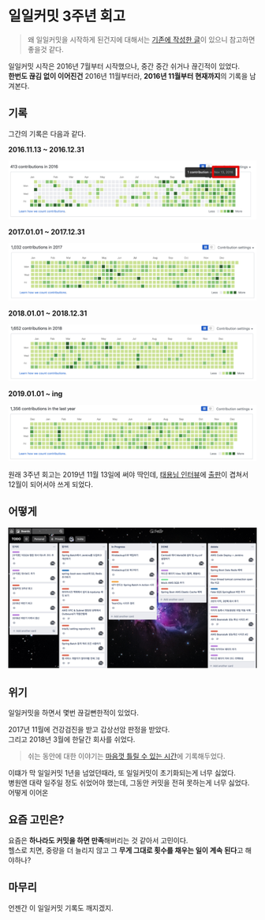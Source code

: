 # 일일커밋 3주년 회고

> 왜 일일커밋을 시작하게 된건지에 대해서는 [기존에 작성한 글](https://jojoldu.tistory.com/402)이 있으니 참고하면 좋을것 같다.

일일커밋 시작은 2016년 7월부터 시작했으나, 중간 중간 쉬거나 끊긴적이 있었다.  
**한번도 끊김 없이 이어진건** 2016년 11월부터라, **2016년 11월부터 현재까지**의 기록을 남겨본다.  
  
## 기록

그간의 기록은 다음과 같다.  
  
**2016.11.13 ~ 2016.12.31**

![2016](./images/2016.png)

**2017.01.01 ~ 2017.12.31**

![2017](./images/2017.png)

**2018.01.01 ~ 2018.12.31**

![2018](./images/2018.png)

**2019.01.01 ~ ing**

![2019](./images/2019.png)

원래 3주년 회고는 2019년 11월 13일에 써야 딱인데, [태용님 인터뷰](https://www.youtube.com/watch?v=V9AGvwPmnZU&t=2s)에 [출판](https://jojoldu.tistory.com/463)이 겹쳐서 12월이 되어서야 쓰게 되었다.  


## 어떻게

![trello](./images/trello.png)

## 위기

일일커밋을 하면서 몇번 끊길뻔한적이 있었다.  

2017년 11월에 건강검진을 받고 갑상선암 판정을 받았다.  
그리고 2018년 3월에 한달간 회사를 쉬었다.  

> 쉬는 동안에 대한 이야기는 [마음껏 틀릴 수 있는 시간](https://jojoldu.tistory.com/435)에 기록해두었다.

이떄가 막 일일커밋 1년을 넘었던때라, 또 일일커밋이 초기화되는게 너무 싫었다.  
병원엔 대략 일주일 정도 쉬었어야 했는데, 그동안 커밋을 전혀 못하는게 너무 싫었다.  
어떻게 이어온 

## 요즘 고민은?

요즘은 **하나라도 커밋을 하면 만족**해버리는 것 같아서 고민이다.  
헬스로 치면, 중량을 더 늘리지 않고 그 **무게 그대로 횟수를 채우는 일이 계속 된다**고 해야하나?  



## 마무리

언젠간 이 일일커밋 기록도 깨지겠지.  
